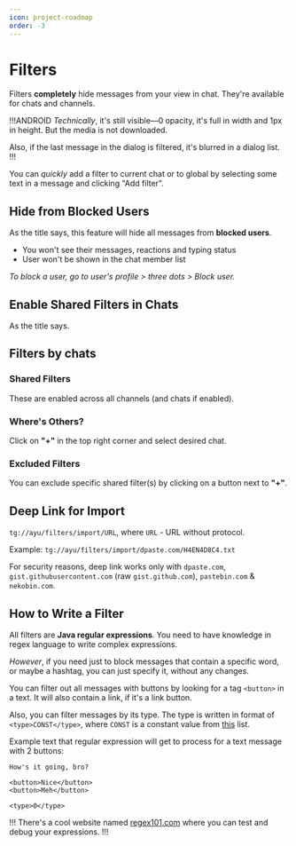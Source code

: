 ```yaml
---
icon: project-roadmap
order: -3
---
```


# Filters

Filters **completely** hide messages from your view in chat. They're available for chats and channels.

!!!ANDROID
*Technically*, it's still visible—0 opacity, it's full in width and 1px in height. But the media is not downloaded.

Also, if the last message in the dialog is filtered, it's blurred in a dialog list.
!!!

You can *quickly* add a filter to current chat or to global by selecting some text in a message and clicking "Add filter".

## Hide from Blocked Users

As the title says, this feature will hide all messages from **blocked users**.

- You won't see their messages, reactions and typing status
- User won't be shown in the chat member list

*To block a user, go to user's profile > three dots > Block user.*

## Enable Shared Filters in Chats

As the title says.

## Filters by chats

### Shared Filters

These are enabled across all channels (and chats if enabled).

### Where's Others?

Click on **"+"** in the top right corner and select desired chat.

### Excluded Filters

You can exclude specific shared filter(s) by clicking on a button next to **"+"**.

## Deep Link for Import

`tg://ayu/filters/import/URL`, where `URL` - URL without protocol.

Example: `tg://ayu/filters/import/dpaste.com/H4EN4D8C4.txt`

For security reasons, deep link works only with `dpaste.com`, `gist.githubusercontent.com` (raw `gist.github.com`), `pastebin.com` & `nekobin.com`.

## How to Write a Filter

All filters are **Java regular expressions**. You need to have knowledge in regex language to write complex expressions.

*However*, if you need just to block messages that contain a specific word, or maybe a hashtag, you can just specify it, without any changes.

You can filter out all messages with buttons by looking for a tag `<button>` in a text. It will also contain a link, if it's a link button.

Also, you can filter messages by its type. The type is written in format of `<type>CONST</type>`, where `CONST` is a constant value from [this](https://github.com/DrKLO/Telegram/blob/d62d2ed5ec2e1c565f771edce40f8340ab085a9b/TMessagesProj/src/main/java/org/telegram/messenger/MessageObject.java#L101) list.

Example text that regular expression will get to process for a text message with 2 buttons:

```
How's it going, bro?

<button>Nice</button>
<button>Meh</button>

<type>0</type>
```


!!!
There's a cool website named [regex101.com](https://regex101.com) where you can test and debug your expressions.
!!!
